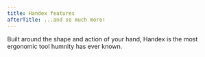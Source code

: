 ```yaml
---
title: Handex features
afterTitle: ...and so much more!
---
```


Built around the shape and action of your hand, Handex is the most ergonomic tool humnity has ever known.